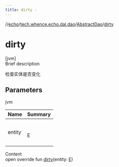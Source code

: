 ```yaml
---
title: dirty -
---
```

//[echo](../../index.md)/[tech.whence.echo.dal.dao](../index.md)/[AbstractDao](index.md)/[dirty](dirty.md)



# dirty  
[jvm]  
Brief description  


检查实体是否变化



## Parameters  
  
jvm  
  
|  Name|  Summary| 
|---|---|
| entity| <br><br>E<br><br>
  
  
Content  
open override fun [dirty](dirty.md)(entity: [E](index.md))  



